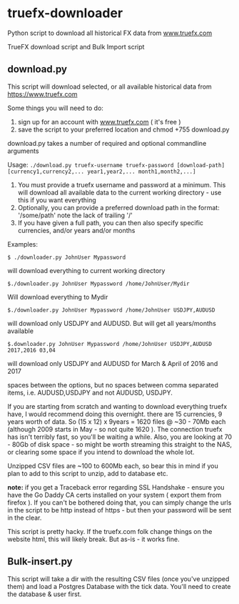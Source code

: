 # truefx-downloader
Python script to download all historical FX data from www.truefx.com

 TrueFX download script and
 Bulk Import script

## download.py

This script will download selected, or all available historical data from https://www.truefx.com

Some things you will need to do:
1. sign up for an account with www.truefx.com ( it's free )
2. save the script to your preferred location and chmod +755 download.py

download.py takes a number of required and optional commandline arguments

Usage: ```./download.py truefx-username truefx-password [download-path] [currency1,currency2,... year1,year2,... month1,month2,...]```

1. You must provide a truefx username and password at a minimum. This will download all available data to the current working directory - use this if you want everything
2. Optionally, you can provide a preferred download path in the format: '/some/path' note the lack of trailing '/'
3. If you have given a full path, you can then also specify specific currencies, and/or years and/or months

Examples:

```$ ./downloader.py JohnUser Mypassword```

will download everything to current working directory


```$./downloader.py JohnUser Mypassword /home/JohnUser/Mydir```

Will download everything to Mydir


```$./downloader.py JohnUser Mypassword /home/JohnUser USDJPY,AUDUSD```

will download only USDJPY and AUDUSD. But will get all years/months available


```$.downloader.py JohnUser Mypassword /home/JohnUser USDJPY,AUDUSD 2017,2016 03,04```

will download only USDJPY and AUDUSD for March & April of 2016 and 2017

spaces between the options, but no spaces between comma separated items, i.e. AUDUSD,USDJPY and not AUDUSD, USDJPY.

If you are starting from scratch and wanting to download everything truefx have, I would recommend doing this overnight. there are 15 currencies, 9 years worth of data. So (15 x 12) x 9years = 1620 files @ ~30 - 70Mb each (although 2009 starts in May - so not quite 1620 ). The connection truefx has isn't terribly fast, so you'll be waiting a while. Also, you are looking at 70 - 80Gb of disk space - so might be worth streaming this straight to the NAS, or clearing some space if you intend to download the whole lot.

Unzipped CSV files are ~100 to 600Mb each, so bear this in mind if you plan to add to this script to unzip, add to database etc. 

**note:** if you get a Traceback error regarding SSL Handshake - ensure you have the Go Daddy CA certs installed on your system ( export them from firefox ). If you can't be bothered doing that, you can simply change the urls in the script to be http instead of https - but then your password will be sent in the clear.

This script is pretty hacky. If the truefx.com folk change things on the website html, this will likely break. But as-is - it works fine.

## Bulk-insert.py

This script will take a dir with the resulting CSV files (once you've unzipped them) and load a Postgres Database with the tick data. 
You'll need to create the database & user first.
